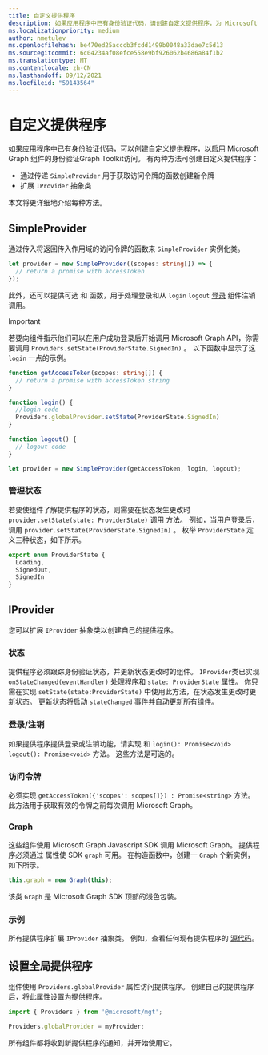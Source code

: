```yaml
---
title: 自定义提供程序
description: 如果应用程序中已有身份验证代码，请创建自定义提供程序，为 Microsoft Graph Toolkit组件启用身份验证和图形访问。
ms.localizationpriority: medium
author: nmetulev
ms.openlocfilehash: be470ed25acccb3fcdd1499b0048a33dae7c5d13
ms.sourcegitcommit: 6c04234af08efce558e9bf926062b4686a84f1b2
ms.translationtype: MT
ms.contentlocale: zh-CN
ms.lasthandoff: 09/12/2021
ms.locfileid: "59143564"
---
```

# <a name="custom-provider"></a>自定义提供程序

如果应用程序中已有身份验证代码，可以创建自定义提供程序，以启用 Microsoft Graph 组件的身份验证Graph Toolkit访问。 有两种方法可创建自定义提供程序：

- 通过传递 `SimpleProvider` 用于获取访问令牌的函数创建新令牌
- 扩展 `IProvider` 抽象类

本文将更详细地介绍每种方法。

## <a name="simpleprovider"></a>SimpleProvider

通过传入将返回传入作用域的访问令牌的函数来 `SimpleProvider` 实例化类。 

```ts
let provider = new SimpleProvider((scopes: string[]) => {
  // return a promise with accessToken
});
```

此外，还可以提供可选 和 函数，用于处理登录和从 `login` `logout` [登录](../components/login.md) 组件注销调用。

> [!IMPORTANT] 
> 若要向组件指示他们可以在用户成功登录后开始调用 Microsoft Graph API，你需要调用 `Providers.setState(ProviderState.SignedIn)` 。 以下函数中显示了这 `login` 一点的示例。

```ts
function getAccessToken(scopes: string[]) {
  // return a promise with accessToken string
}

function login() {
  //login code
  Providers.globalProvider.setState(ProviderState.SignedIn)
}

function logout() {
  // logout code
}

let provider = new SimpleProvider(getAccessToken, login, logout);
```

### <a name="manage-state"></a>管理状态

若要使组件了解提供程序的状态，则需要在状态发生更改时 `provider.setState(state: ProviderState)` 调用 方法。 例如，当用户登录后，调用 `provider.setState(ProviderState.SignedIn)` 。 枚举 `ProviderState` 定义三种状态，如下所示。

```ts
export enum ProviderState {
  Loading,
  SignedOut,
  SignedIn
}
```

## <a name="iprovider"></a>IProvider

您可以扩展 `IProvider` 抽象类以创建自己的提供程序。

### <a name="state"></a>状态

提供程序必须跟踪身份验证状态，并更新状态更改时的组件。 `IProvider`类已实现 `onStateChanged(eventHandler)` 处理程序和 `state: ProviderState` 属性。 你只需在实现 `setState(state:ProviderState)` 中使用此方法，在状态发生更改时更新状态。 更新状态将启动 `stateChanged` 事件并自动更新所有组件。

### <a name="loginlogout"></a>登录/注销

如果提供程序提供登录或注销功能，请实现 和 `login(): Promise<void>` `logout(): Promise<void>` 方法。 这些方法是可选的。

### <a name="access-token"></a>访问令牌

必须实现 `getAccessToken({'scopes': scopes[]}) : Promise<string>` 方法。 此方法用于获取有效的令牌之前每次调用 Microsoft Graph。

### <a name="graph"></a>Graph

这些组件使用 Microsoft Graph Javascript SDK 调用 Microsoft Graph。 提供程序必须通过 属性使 SDK `graph` 可用。 在构造函数中，创建一 `Graph` 个新实例，如下所示。

```js
this.graph = new Graph(this);
```

该类 `Graph` 是 Microsoft Graph SDK 顶部的浅色包装。

### <a name="example"></a>示例

所有提供程序扩展 `IProvider` 抽象类。 例如，查看任何现有提供程序的 [源代码](https://github.com/microsoftgraph/microsoft-graph-toolkit/tree/main/packages/mgt/src/providers)。

## <a name="set-the-global-provider"></a>设置全局提供程序

组件使用 `Providers.globalProvider` 属性访问提供程序。 创建自己的提供程序后，将此属性设置为提供程序。

```ts
import { Providers } from '@microsoft/mgt';

Providers.globalProvider = myProvider;
```

所有组件都将收到新提供程序的通知，并开始使用它。
